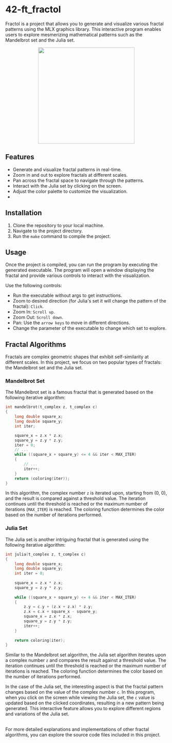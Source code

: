 # 42-ft_fractol
Fractol is a project that allows you to generate and visualize various fractal patterns using the MLX graphics library. This interactive program enables users to explore mesmerizing mathematical patterns such as the Mandelbrot set and the Julia set.

 <div id="header" align="center">
  <img src="https://upload.wikimedia.org/wikipedia/commons/b/bb/Mandelbrot_Animation0.gif" height="300"/>
</div>

## Features

- Generate and visualize fractal patterns in real-time.
- Zoom in and out to explore fractals at different scales.
- Pan across the fractal space to navigate through the patterns.
- Interact with the Julia set by clicking on the screen.
- Adjust the color palette to customize the visualization.
- 
## Installation

1. Clone the repository to your local machine.
2. Navigate to the project directory.
3. Run the `make` command to compile the project.

## Usage
Once the project is compiled, you can run the program by executing the generated executable. The program will open a window displaying the fractal and provide various controls to interact with the visualization.

Use the following controls:
- Run the executable without args to get instructions.
- Zoom to desired direction (for Julia's set it will change the pattern of the fractal): `Click`.
- Zoom In: `Scroll up`.
- Zoom Out: `Scroll down`.
- Pan: Use the `arrow keys` to move in different directions.
- Change the parameter of the executable to change which set to explore.

## Fractal Algorithms

Fractals are complex geometric shapes that exhibit self-similarity at different scales. In this project, we focus on two popular types of fractals: the Mandelbrot set and the Julia set.

### Mandelbrot Set

The Mandelbrot set is a famous fractal that is generated based on the following iterative algorithm:

```c
int mandelbrot(t_complex z, t_complex c)
{
    long double square_x;
    long double square_y;
    int iter;

    square_x = z.x * z.x;
    square_y = z.y * z.y;
    iter = 0;
    // ...
    while ((square_x + square_y) <= 4 && iter < MAX_ITER)
    {
        // ...
        iter++;
    }
    return (coloring(iter));
}
```
In this algorithm, the complex number `z` is iterated upon, starting from (0, 0), and the result is compared against a threshold value. The iteration continues until the threshold is reached or the maximum number of iterations (`MAX_ITER`) is reached. The coloring function determines the color based on the number of iterations performed.

### Julia Set

The Julia set is another intriguing fractal that is generated using the following iterative algorithm:

```c
int julia(t_complex z, t_complex c)
{
    long double square_x;
    long double square_y;
    int iter = 0;
    
    square_x = z.x * z.x;
    square_y = z.y * z.y;
    
    while ((square_x + square_y) <= 4 && iter < MAX_ITER)
    {
        z.y = c.y + (z.x + z.x) * z.y;
        z.x = c.x + square_x - square_y;
        square_x = z.x * z.x;
        square_y = z.y * z.y;
        iter++;
    }
    
    return coloring(iter);
}
```
Similar to the Mandelbrot set algorithm, the Julia set algorithm iterates upon a complex number `z` and compares the result against a threshold value. The iteration continues until the threshold is reached or the maximum number of iterations is reached. The coloring function determines the color based on the number of iterations performed.
<br/>

In the case of the Julia set, the interesting aspect is that the fractal pattern changes based on the value of the complex number `c`. In this program, when you click on the screen while viewing the Julia set, the `c` value is updated based on the clicked coordinates, resulting in a new pattern being generated. This interactive feature allows you to explore different regions and variations of the Julia set.
<br/>
<br/>

For more detailed explanations and implementations of other fractal algorithms, you can explore the source code files included in this project.
